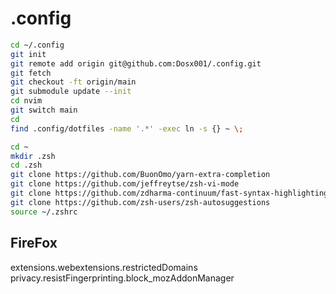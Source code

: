 # .config

```bash
cd ~/.config
git init
git remote add origin git@github.com:Dosx001/.config.git
git fetch
git checkout -ft origin/main
git submodule update --init
cd nvim
git switch main
cd
find .config/dotfiles -name '.*' -exec ln -s {} ~ \;
```

```bash
cd ~
mkdir .zsh
cd .zsh
git clone https://github.com/BuonOmo/yarn-extra-completion
git clone https://github.com/jeffreytse/zsh-vi-mode
git clone https://github.com/zdharma-continuum/fast-syntax-highlighting
git clone https://github.com/zsh-users/zsh-autosuggestions
source ~/.zshrc
```

## FireFox

extensions.webextensions.restrictedDomains  
privacy.resistFingerprinting.block_mozAddonManager
